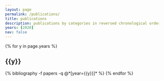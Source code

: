 ```yaml
---
layout: page
permalink: /publications/
title: publications
description: publications by categories in reversed chronological order. generated by jekyll-scholar.
years: [2020]
nav: false
---
```


<div class="publications">

{% for y in page.years %}
  <h2 class="year">{{y}}</h2>
  {% bibliography -f papers -q @*[year={{y}}]* %}
{% endfor %}

</div>
